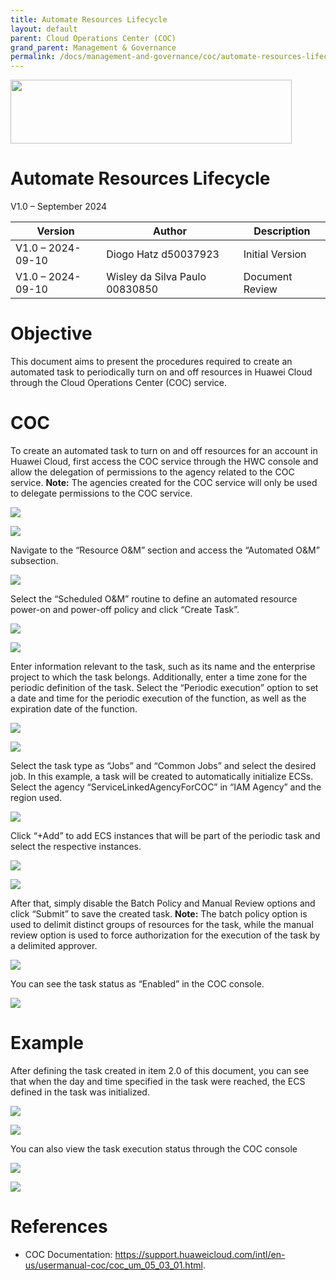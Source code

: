 ```yaml
---
title: Automate Resources Lifecycle
layout: default
parent: Cloud Operations Center (COC)
grand_parent: Management & Governance
permalink: /docs/management-and-governance/coc/automate-resources-lifecycle
---
```

<img width="450px" height="102px" src="https://console-static.huaweicloud.com/static/authui/20210202115135/public/custom/images/logo-en.svg">

# Automate Resources Lifecycle

V1.0 – September 2024

| **Version**       | **Author**                     | **Description**      |
| ----------------- | ------------------------------ | -------------------- |
| V1.0 – 2024-09-10 | Diogo Hatz d50037923           | Initial Version      |
| V1.0 – 2024-09-10 | Wisley da Silva Paulo 00830850 | Document Review      |

# Objective

This document aims to present the procedures required to create an automated task to periodically turn on and off resources in Huawei Cloud through the Cloud Operations Center (COC) service.

# COC

To create an automated task to turn on and off resources for an account in Huawei Cloud, first access the COC service through the HWC console and allow the delegation of permissions to the agency related to the COC service. **Note:** The agencies created for the COC service will only be used to delegate permissions to the COC service.

![](/huaweicloud-knowledge-base/assets/images/management-and-governance/coc/automate-resources-lifecycle/image3.png)

![](/huaweicloud-knowledge-base/assets/images/management-and-governance/coc/automate-resources-lifecycle/image4.png)

Navigate to the “Resource O&M” section and access the “Automated O&M” subsection.

![](/huaweicloud-knowledge-base/assets/images/management-and-governance/coc/automate-resources-lifecycle/image5.png)

Select the “Scheduled O\&M” routine to define an automated resource power-on and power-off policy and click “Create Task”.

![](/huaweicloud-knowledge-base/assets/images/management-and-governance/coc/automate-resources-lifecycle/image6.png)

![](/huaweicloud-knowledge-base/assets/images/management-and-governance/coc/automate-resources-lifecycle/image7.png)

Enter information relevant to the task, such as its name and the enterprise project to which the task belongs. Additionally, enter a time zone for the periodic definition of the task. Select the “Periodic execution” option to set a date and time for the periodic execution of the function, as well as the expiration date of the function.

![](/huaweicloud-knowledge-base/assets/images/management-and-governance/coc/automate-resources-lifecycle/image8.png)

![](/huaweicloud-knowledge-base/assets/images/management-and-governance/coc/automate-resources-lifecycle/image9.png)

Select the task type as “Jobs” and “Common Jobs” and select the desired job. In this example, a task will be created to automatically initialize ECSs. Select the agency “ServiceLinkedAgencyForCOC” in “IAM Agency” and the region used.

![](/huaweicloud-knowledge-base/assets/images/management-and-governance/coc/automate-resources-lifecycle/image10.png)

Click “+Add” to add ECS instances that will be part of the periodic task and select the respective instances.

![](/huaweicloud-knowledge-base/assets/images/management-and-governance/coc/automate-resources-lifecycle/image11.png)

![](/huaweicloud-knowledge-base/assets/images/management-and-governance/coc/automate-resources-lifecycle/image12.png)

After that, simply disable the Batch Policy and Manual Review options and
click “Submit” to save the created task. **Note:** The batch policy option is used to delimit distinct groups of resources for the task,
while the manual review option is used to force authorization for the execution of the task by a delimited approver.

![](/huaweicloud-knowledge-base/assets/images/management-and-governance/coc/automate-resources-lifecycle/image13.png)

You can see the task status as “Enabled” in the COC console.

![](/huaweicloud-knowledge-base/assets/images/management-and-governance/coc/automate-resources-lifecycle/image14.png)

# Example

After defining the task created in item 2.0 of this document, you can see that when the day and time specified in the task were reached, the ECS defined in the task was initialized.

![](/huaweicloud-knowledge-base/assets/images/management-and-governance/coc/automate-resources-lifecycle/image15.png)

![](/huaweicloud-knowledge-base/assets/images/management-and-governance/coc/automate-resources-lifecycle/image16.png)

You can also view the task execution status through the COC console

![](/huaweicloud-knowledge-base/assets/images/management-and-governance/coc/automate-resources-lifecycle/image17.png)

![](/huaweicloud-knowledge-base/assets/images/management-and-governance/coc/automate-resources-lifecycle/image18.png)

# References

- COC Documentation: <https://support.huaweicloud.com/intl/en-us/usermanual-coc/coc_um_05_03_01.html>.